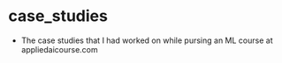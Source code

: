 # case_studies
* The case studies that I had worked on while pursing an ML course at appliedaicourse.com
